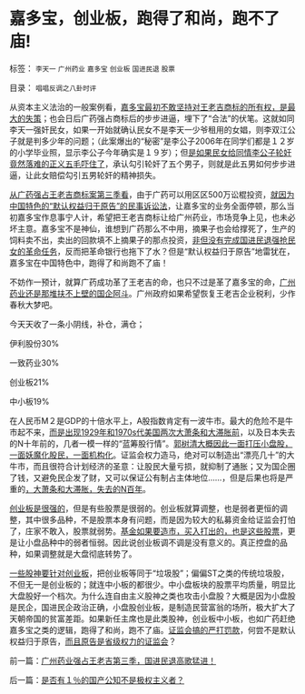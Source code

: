 # 嘉多宝，创业板，跑得了和尚，跑不了庙!

标签： `李天一` `广州药业` `嘉多宝` `创业板` `国进民退` `股票` 

目录： `唱唱反调之八卦时评`

从资本主义法治的一般案例看，[嘉多宝最初不敢坚持对王老吉商标的所有权，是最大的失策](../../../2013/1/17/从王老吉商标归属案，理解资本主义的法学根据.md)；也会日后广药强占商标后的步步进逼，埋下了“合法”的伏笔。这就如同李天一强奸民女，如果一开始就确认民女不是李天一少爷租用的女娼，则李双江公子就是判多少年的问题；（此案爆出的“秘密”是李公子2006年在同学们都是１２岁的小学毕业照，显示李公子今年确实是１９岁）；但[是如果民女给同情李公子轮奸竟然落难的正义五毛吓住了](../../../2013/2/25/中印轮奸案是未成年的受害者，犯罪人，疑犯和记者.md)，承认勾引轮奸了五个男子，则就是此五男如何步步进逼，让此女赔偿勾引五男轮奸的精神损失。

[从广药强占王老吉商标案第三季看](../../../2013/3/19/广州药业强占王老吉第三季，国进民退高歌猛进！.md)，由于广药可以用区区500万讼棍投资，[就因为中国特色的“默认权益归于原告”的民事诉讼法](../../../2012/4/28/无视被告利益的“法治”，长着公诉人大脑的“律师”.md)，让嘉多宝的业务全面停顿，那么当初嘉多宝作息事宁人计，希望把王老吉商标让给广州药业，市场竞争上见，也未必坏主意。嘉多宝不是神仙，谁想到广药那么不中用，摘果子也会给撑死了，生产的饲料卖不出，卖出的回款填不上摘果子的那点投资，[非但没有完成国进民退强抢民女的革命任务](../../../2012/5/30/“改革”装湟里，可能预售你的首级！.md)，反而把革命银行也拖下了水？但是“默认权益归于原告”地雷犹在，嘉多宝在中国特色中，跑得了和尚跑不了庙！

不妨作一预计，就算广药成功革了王老吉的命，也只不过是革了嘉多宝的命，[广州药业还是那堆扶不上壁的国企阿斗](../../../2012/3/24/私有制没有国企！国企的出路就是关闭！.md)。广州政府如果希望恢复王老吉企业税利，少作春秋大梦吧。

今天天收了一条小阴线，补仓，满仓；

伊利股份30%

一致药业30%

创业板21%

中小板19%

在人民币M２是GDP的十倍水平上，A股指数肯定有一波牛市。最大的危险不是牛市起不来，[而是出现1929年和1970s代美国两次大萧条和大滞胀前](../../../2012/6/25/A股的政治价值.md)，以及日本失去的N十年前的，几者一模一样的“蓝筹股行情”。[郭树清大概因此一面打压小盘股，一面妖魔化股民，一面机构化](../../../2013/3/18/郭树清的机构化得罪了散户股民利益集团.md)。证监会权力造马，绝对可以制造出“漂亮几十”的大牛市，而且很符合计划经济的圣意：让股民大量亏损，就抑制了通胀；又为国企圈了钱，又避免民企发了财，又可以保证公有制占主体地位……，但是后果也将是严重的[，大萧条和大滞胀，失去的N百年](../../../2012/4/24/强盗逻辑正在制造空前的金融危机和经济危机.md)。

[创业板是很强的](../../../2012/1/11/炒新是股市投资；打新是政策食利.md)，但是有些股票是很弱的。创业板就算调整，也是弱者更恒的调整，其中很多品种，不是股票本身有问题，而是因为较大的私募资金给证监会打怕了，庄家不敢入，股票就弱势。[基金如果要造市，买入打出的，也是这些股票](../../../2011/4/28/打压小盘股，成功制造了股灾.md)，更是让小盘品种中的弱者恒弱。因此说创业板调不调是没有意义的。真正控盘的品种，如果调整就是大盘彻底转势了。

[一些股神要针对创业板](../../../2010/9/14/股票市场价格陪审团！.md)，把创业板等同于“垃圾股”；偏偏ST之类的传统垃圾股，不但无一是创业板的；就连中小板的都很少。中小盘板块的股票平均质量，明显比大盘股好一个档次。为什么连自由主义股神之类也攻击小盘股？大概是因为小盘股是民企，国进民企政治正确，小盘股创业板，是制造民营富翁的场所，极大扩大了天朝帝国的贫富差距。如果新任主席也是此类股神，创业板中小板，也如广药赶绝嘉多宝之类的逻辑，跑得了和尚，跑不了庙。[证监会搞的严打罚款](../../../2012/12/20/股票市场的消费者是谁？机构化为何恶毒？.md)，何尝不是默认权益归于原告，[而且原告是省级权力的证监会](../../../2012/12/17/“机构化”是所有政策的灵魂，“散户化”居然能够成为指责的理由.md)？

前一篇：[广州药业强占王老吉第三季，国进民退高歌猛进！](../../../2013/3/19/广州药业强占王老吉第三季，国进民退高歌猛进！.md)

后一篇：[是否有１％的国产公知不是极权主义者？](../../../2013/3/20/是否有１％的国产公知不是极权主义者？.md)